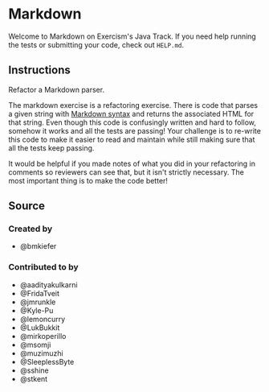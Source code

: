 # Markdown

Welcome to Markdown on Exercism's Java Track.
If you need help running the tests or submitting your code, check out `HELP.md`.

## Instructions

Refactor a Markdown parser.

The markdown exercise is a refactoring exercise. There is code that parses a
given string with [Markdown
syntax](https://guides.github.com/features/mastering-markdown/) and returns the
associated HTML for that string. Even though this code is confusingly written
and hard to follow, somehow it works and all the tests are passing! Your
challenge is to re-write this code to make it easier to read and maintain
while still making sure that all the tests keep passing.

It would be helpful if you made notes of what you did in your refactoring in
comments so reviewers can see that, but it isn't strictly necessary. The most
important thing is to make the code better!

## Source

### Created by

- @bmkiefer

### Contributed to by

- @aadityakulkarni
- @FridaTveit
- @jmrunkle
- @Kyle-Pu
- @lemoncurry
- @LukBukkit
- @mirkoperillo
- @msomji
- @muzimuzhi
- @SleeplessByte
- @sshine
- @stkent